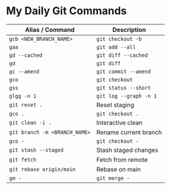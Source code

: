 # My Daily Git Commands

| Alias / Command                  | Description                |
|----------------------------------|----------------------------|
| `gcb <NEW_BRANCH_NAME>`         | `git checkout -b`          |
| `gaa`                            | `git add --all`            |
| `gd --cached`                    | `git diff --cached`        |
| `gd`                             | `git diff`                 |
| `gc --amend`                     | `git commit --amend`       |
| `gco`                            | `git checkout`             |
| `gss`                            | `git status --short`       |
| `glgg -n 1`                      | `git log --graph -n 1`     |
| `git reset .`                   | Reset staging              |
| `gco .`                          | `git checkout .`           |
| `git clean -i .`               | Interactive clean          |
| `git branch -m <BRANCH_NAME>`  | Rename current branch      |
| `gco -`                          | `git checkout -`           |
| `git stash --staged`           | Stash staged changes       |
| `git fetch`                    | Fetch from remote          |
| `git rebase origin/main`       | Rebase on main             |
| `gm -`                           | `git merge -`              |
